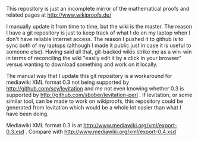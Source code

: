 This repository is just an incomplete mirror of the mathematical proofs and related pages at http://www.wikiproofs.de/

I manually update it from time to time, but the wiki is the master. The reason I have a git repository is just to keep
track of what I do on my laptop when I don't have reliable internet access. The reason I pushed it to github is
to sync both of my laptops (although I made it public just in case it is useful to someone else). Having said all that,
git-backed wikis strike me as a win-win in terms of reconciling the wiki "easily edit it by a click in your browser"
versus wanting to download something and work on it locally.

The manual way that I update this git repository is a workaround for mediawiki XML format 0.3 not being supported by http://github.com/scy/levitation and
me not even knowing whether 0.3 is supported by http://github.com/sbober/levitation-perl . If levitation, or some
similar tool, can be made to work on wikiproofs, this repository could be generated from levitation which would
be a whole lot easier than what I have been doing.

Mediawiki XML format 0.3 is at http://www.mediawiki.org/xml/export-0.3.xsd .  Compare with http://www.mediawiki.org/xml/export-0.4.xsd

